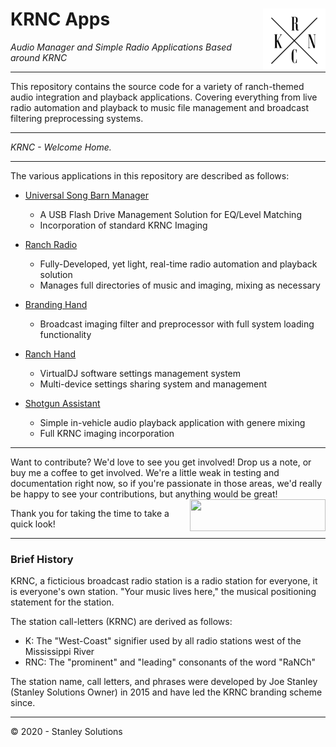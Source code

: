 # KRNC Apps <img src="https://github.com/engineerjoe440/KRNCApps/blob/master/common/images/KRNC.png" width="100" alt="KRNC" align="right">

*Audio Manager and Simple Radio Applications Based around KRNC*

---

This repository contains the source code for a variety of ranch-themed audio
integration and playback applications. Covering everything from live radio automation
and playback to music file management and broadcast filtering preprocessing systems.

---

*KRNC - Welcome Home.*

---

The various applications in this repository are described as follows:

 - [Universal Song Barn Manager](https://github.com/engineerjoe440/KRNCApps/tree/master/UniversalSongBarnManager)
    - A USB Flash Drive Management Solution for EQ/Level Matching
    - Incorporation of standard KRNC Imaging

 - [Ranch Radio](https://github.com/engineerjoe440/KRNCApps/tree/master/RanchRadio)
    - Fully-Developed, yet light, real-time radio automation and playback solution
    - Manages full directories of music and imaging, mixing as necessary

 - [Branding Hand](https://github.com/engineerjoe440/KRNCApps/tree/master/BrandingHand)
    - Broadcast imaging filter and preprocessor with full system loading functionality

 - [Ranch Hand](https://github.com/engineerjoe440/KRNCApps/tree/master/RanchHand)
    - VirtualDJ software settings management system
    - Multi-device settings sharing system and management
 
 - [Shotgun Assistant](https://github.com/engineerjoe440/KRNCApps/tree/master/ShotgunAssistant)
    - Simple in-vehicle audio playback application with genere mixing
    - Full KRNC imaging incorporation
    
---

Want to contribute? We'd love to see you get involved! Drop us a note, or buy me a coffee to get involved. We're a little weak in testing and documentation right now, so if you're passionate in those areas, we'd really be happy to see your contributions, but anything would be great!
[<img align="right" src="https://cdn.buymeacoffee.com/buttons/default-orange.png" width="217px" height="51x">](https://www.buymeacoffee.com/engineerjoe440)

Thank you for taking the time to take a quick look!

---

### Brief History
KRNC, a ficticious broadcast radio station is a radio station for everyone, it is
everyone's own station. "Your music lives here," the musical positioning statement
for the station.

The station call-letters (KRNC) are derived as follows:
 - K: The "West-Coast" signifier used by all radio stations west of the Mississippi River
 - RNC: The "prominent" and "leading" consonants of the word "RaNCh"

The station name, call letters, and phrases were developed by Joe Stanley (Stanley
Solutions Owner) in 2015 and have led the KRNC branding scheme since.

---
© 2020 - Stanley Solutions
